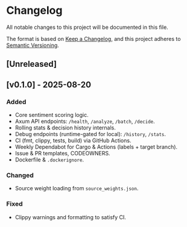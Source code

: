 # Changelog
All notable changes to this project will be documented in this file.

The format is based on [Keep a Changelog](https://keepachangelog.com/en/1.1.0/),
and this project adheres to [Semantic Versioning](https://semver.org/spec/v2.0.0.html).

## [Unreleased]

## [v0.1.0] - 2025-08-20
### Added
- Core sentiment scoring logic.
- Axum API endpoints: `/health`, `/analyze`, `/batch`, `/decide`.
- Rolling stats & decision history internals.
- Debug endpoints (runtime-gated for local): `/history`, `/stats`.
- CI (fmt, clippy, tests, build) via GitHub Actions.
- Weekly Dependabot for Cargo & Actions (labels + target branch).
- Issue & PR templates, CODEOWNERS.
- Dockerfile & `.dockerignore`.

### Changed
- Source weight loading from `source_weights.json`.

### Fixed
- Clippy warnings and formatting to satisfy CI.